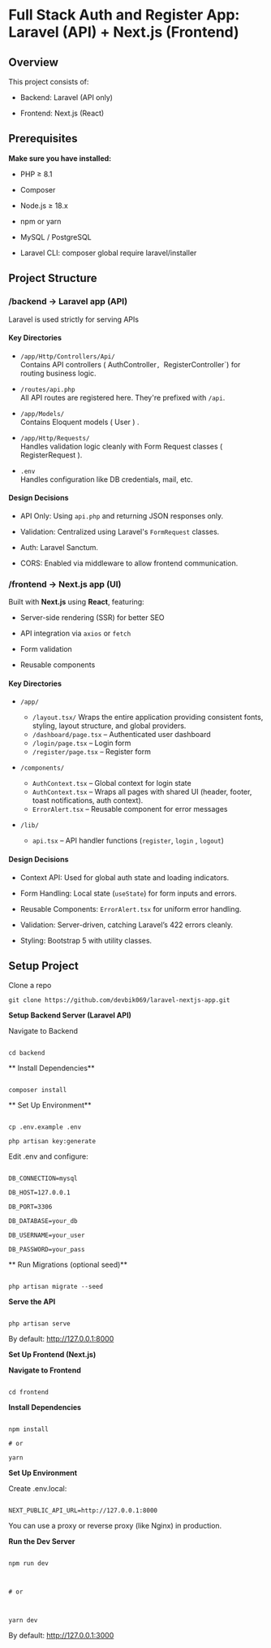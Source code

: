 
  

# Full Stack Auth and Register App: Laravel (API) + Next.js (Frontend)

  ## Overview
  

This project consists of:

- Backend: Laravel (API only)

- Frontend: Next.js (React)


## Prerequisites


**Make sure you have installed:**

- PHP ≥ 8.1

- Composer

- Node.js ≥ 18.x

- npm or yarn

- MySQL / PostgreSQL

- Laravel CLI: composer global require laravel/installer

  

## Project Structure

### /backend → Laravel app (API)
Laravel is used strictly for serving APIs 

#### Key Directories

-   `/app/Http/Controllers/Api/`  
    Contains API controllers ( AuthController`, `RegisterController`) for routing business logic.
    
-   `/routes/api.php`  
    All API routes are registered here. They're prefixed with `/api`.
    
-   `/app/Models/`  
    Contains Eloquent models ( User ) .
    
-   `/app/Http/Requests/`  
    Handles validation logic cleanly with Form Request classes ( RegisterRequest ).
    
-   `.env`  
    Handles configuration like DB credentials, mail, etc.
    
#### Design Decisions

 -   API Only: Using `api.php` and returning JSON responses only.
    
 -   Validation: Centralized using Laravel's `FormRequest` classes.
    
 -   Auth: Laravel Sanctum.
    
 -   CORS: Enabled via middleware to allow frontend communication.

### /frontend → Next.js app (UI)

Built with **Next.js** using **React**, featuring:

-   Server-side rendering (SSR) for better SEO
    
-   API integration via `axios` or `fetch`
    
-   Form validation
    
-   Reusable components
    

#### Key Directories

-   `/app/`
    -   `/layout.tsx/` Wraps the entire application providing consistent fonts, styling, layout structure, and global providers.
    -   `/dashboard/page.tsx` – Authenticated user dashboard
    -   `/login/page.tsx` – Login form
    -   `/register/page.tsx` – Register form
-   `/components/`
    
    -   `AuthContext.tsx` – Global context for login state
    -   `AuthContext.tsx` – Wraps all pages with shared UI (header, footer, toast notifications, auth context).    
    -   `ErrorAlert.tsx` – Reusable component for error messages
        
-   `/lib/`
    -   `api.tsx` – API handler functions (`register`, `login` , `logout`)

#### Design Decisions

-   Context API: Used for global auth state and loading indicators.
    
-   Form Handling: Local state (`useState`) for form inputs and errors.
    
-   Reusable Components: `ErrorAlert.tsx` for uniform error handling.
    
-   Validation: Server-driven, catching Laravel’s 422 errors cleanly.
    
-   Styling: Bootstrap 5 with utility classes.

## Setup Project
Clone a repo
```
git clone https://github.com/devbik069/laravel-nextjs-app.git

```
**Setup Backend Server (Laravel API)**

Navigate to Backend

```

cd backend

```

  

** Install Dependencies**

```

composer install

```

** Set Up Environment**

```

cp .env.example .env

php artisan key:generate

```

Edit .env and configure:

```

DB_CONNECTION=mysql

DB_HOST=127.0.0.1

DB_PORT=3306

DB_DATABASE=your_db

DB_USERNAME=your_user

DB_PASSWORD=your_pass

```

** Run Migrations (optional seed)**

```

php artisan migrate --seed

```

**Serve the API**

```

php artisan serve

```

By default: http://127.0.0.1:8000

  

**Set Up Frontend (Next.js)**

**Navigate to Frontend**

```

cd frontend

```

**Install Dependencies**

```

npm install

# or

yarn

```

**Set Up Environment**

  

Create .env.local:

```

NEXT_PUBLIC_API_URL=http://127.0.0.1:8000

```

You can use a proxy or reverse proxy (like Nginx) in production.

**Run the Dev Server**

```

npm run dev

  

# or

  

yarn dev

```

By default: http://127.0.0.1:3000
